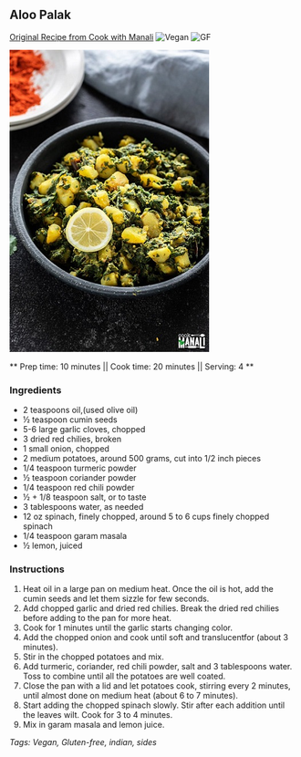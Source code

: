 ## Aloo Palak

[Original Recipe from Cook with Manali](https://www.cookwithmanali.com/aloo-palak/)
![Vegan](https://img.shields.io/badge/-Vegan-brightgreen.svg)
![GF](https://img.shields.io/badge/-Gluten--free-yellow.svg)

![Picture](../img/aloo_palak.jpg)

** Prep time: 10 minutes || Cook time: 20 minutes || Serving: 4 **

### Ingredients

- 2 teaspoons oil,(used olive oil)
- ½ teaspoon cumin seeds
- 5-6 large garlic cloves, chopped
- 3 dried red chilies, broken
- 1 small onion, chopped
- 2 medium potatoes, around 500 grams, cut into 1/2 inch pieces
- 1/4 teaspoon turmeric powder
- ½ teaspoon coriander powder
- 1/4 teaspoon red chili powder
- ½ + 1/8 teaspoon salt, or to taste
- 3 tablespoons water, as needed
- 12 oz spinach, finely chopped, around 5 to 6 cups finely chopped spinach
- 1/4 teaspoon garam masala
- ½ lemon, juiced

### Instructions

1. Heat oil in a large pan on medium heat. Once the oil is hot, add the cumin seeds and let them sizzle for few seconds.
2. Add chopped garlic and dried red chilies. Break the dried red chilies before adding to the pan for more heat.
3. Cook for 1 minutes until the garlic starts changing color. 
4. Add the chopped onion and cook until soft and translucentfor (about 3 minutes).
5. Stir in the chopped potatoes and mix.
6. Add turmeric, coriander, red chili powder, salt and 3 tablespoons water. Toss to combine until all the potatoes are well coated.
8. Close the pan with a lid and let potatoes cook, stirring every 2 minutes, until almost done on medium heat (about 6 to 7 minutes).
9. Start adding the chopped spinach slowly. Stir after each addition until the leaves wilt. Cook for 3 to 4 minutes.
10. Mix in garam masala and lemon juice. 

_Tags: Vegan, Gluten-free, indian, sides_